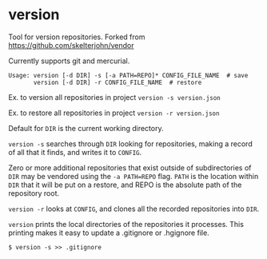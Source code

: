 # version
Tool for version repositories. Forked from https://github.com/skelterjohn/vendor

Currently supports git and mercurial.

```
Usage: version [-d DIR] -s [-a PATH=REPO]* CONFIG_FILE_NAME  # save
       version [-d DIR] -r CONFIG_FILE_NAME  # restore
```

Ex. to version all repositories in project `version -s version.json`

Ex. to restore all repositories in project `version -r version.json`

Default for `DIR` is the current working directory.

`version -s` searches through `DIR` looking for repositories, making a record of all that it finds, and writes it to `CONFIG`.

Zero or more additional repositories that exist outside of subdirectories of `DIR` may be vendored using the `-a PATH=REPO` flag. `PATH` is the location within `DIR` that it will be put on a restore, and REPO is the absolute path of the repository root.

`version -r` looks at `CONFIG`, and clones all the recorded repositories into `DIR`.

`version` prints the local directories of the repositories it processes. This printing makes it easy to update a .gitignore or .hgignore file.
```
$ version -s >> .gitignore
```
